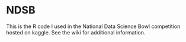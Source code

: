 # NDSB
This is the R code I used in the National Data Science Bowl competition hosted on kaggle.
See the wiki for additional information.
